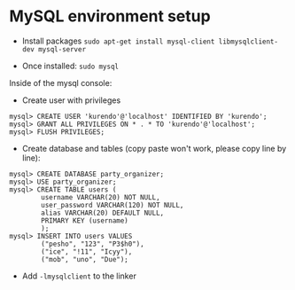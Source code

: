 # MySQL environment setup

* Install packages
```sudo apt-get install mysql-client libmysqlclient-dev mysql-server```

* Once installed:
```sudo mysql```

Inside of the mysql console:

* Create user with privileges
```
mysql> CREATE USER 'kurendo'@'localhost' IDENTIFIED BY 'kurendo';
mysql> GRANT ALL PRIVILEGES ON * . * TO 'kurendo'@'localhost';
mysql> FLUSH PRIVILEGES;
```

* Create database and tables (copy paste won't work, please copy line by line):

```
mysql> CREATE DATABASE party_organizer;
mysql> USE party_organizer;
mysql> CREATE TABLE users (
		username VARCHAR(20) NOT NULL,
		user_password VARCHAR(120) NOT NULL,
		alias VARCHAR(20) DEFAULT NULL,
		PRIMARY KEY (username)
		);
mysql> INSERT INTO users VALUES
		("pesho", "123", "P3$h0"),
		("ice", "!11", "Icyy"),
		("mob", "uno", "Due");
```
* Add ```-lmysqlclient``` to the linker


